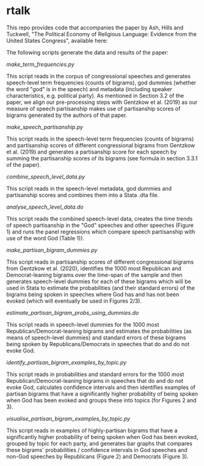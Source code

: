 # rtalk

This repo provides code that accompanies the paper by Ash, Hills and Tuckwell, "The Political Economy of Religious Language: Evidence from the United States Congress", available here: 

The following scripts generate the data and results of the paper:

*make_term_frequencies.py*

This script reads in the corpus of congressional speeches and generates speech-level term frequencies (counts of bigrams), god dummies (whether the word "god" is in the speech) and metadata (including speaker characteristics, e.g. political party). As mentioned in Section 3.2 of the paper, we align our pre-processing steps with Gentzkow et al. (2019) as our measure of speech partisanship makes use of partisanship scores of bigrams generated by the authors of that paper. 

*make_speech_partisanship.py*

This script reads in the speech-level term frequencies (counts of bigrams) and partisanship scores of different congressional bigrams from Gentzkow et al. (2019) and generates a partisanship score for each speech by summing the partisanship scores of its bigrams (see formula in section 3.3.1 of the paper).

*combine_speech_level_data.py*

This script reads in the speech-level metadata, god dummies and partisanship scores and combines them into a Stata .dta file.

*analyse_speech_level_data.do*

This script reads the combined speech-level data, creates the time trends of speech partisanship in the "God" speeches and other speeches (Figure 1) and runs the panel regressions which compare speech partisanship with use of the word God (Table 1)).

*make_partisan_bigram_dummies.py*

This script reads in partisanship scores of different congressional bigrams from Gentzkow et al. (2020), identifies the 1000 most Republican and Democrat-leaning bigrams over the time-span of the sample and then generates speech-level dummies for each of these bigrams which will be used in Stata to estimate the probabilities (and their standard errors) of the bigrams being spoken in speeches where God has and has not been evoked (which will eventually be used in Figures 2/3).

*estimate_partisan_bigram_probs_using_dummies.do*

This script reads in speech-level dummies for the 1000 most Republican/Democrat-leaning bigrams and estimates the probabilities (as means of speech-level dummies) and standard errors of these bigrams being spoken by Republicans/Democrats in speeches that do and do not evoke God.

*identify_partisan_bigram_examples_by_topic.py*

This script reads in probabilities and standard errors for the 1000 most Republican/Democrat-leaning bigrams in speeches that do and do not evoke God, calculates
confidence intervals and then identifies examples of partisan bigrams that have a significantly higher probability of being spoken when God has been evoked and groups these into topics (for Figures 2 and 3).

*visualise_partisan_bigram_examples_by_topic.py*

This script reads in examples of highly-partisan bigrams that have a significantly higher probability of being spoken when God has been evoked, grouped by topic for each party, and generates bar graphs that compares these bigrams' probabilities / confidence intervals in God speeches and non-God speeches by Republicans (Figure 2) and Democrats (Figure 3).
